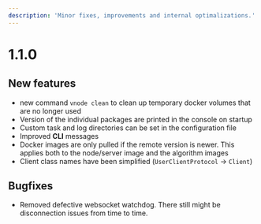```yaml
---
description: 'Minor fixes, improvements and internal optimalizations.'
---
```


# 1.1.0

## New features

* new command `vnode clean` to clean up temporary docker volumes that are no longer used 
* Version of the individual packages are printed in the console on startup
* Custom task and log directories can be set in the configuration file
* Improved **CLI** messages
* Docker images are only pulled if the remote version is newer. This applies both to the node/server image and the algorithm images
* Client class names have been simplified \(`UserClientProtocol` -&gt; `Client`\)

## Bugfixes

* Removed defective websocket watchdog. There still might be disconnection issues from time to time.



